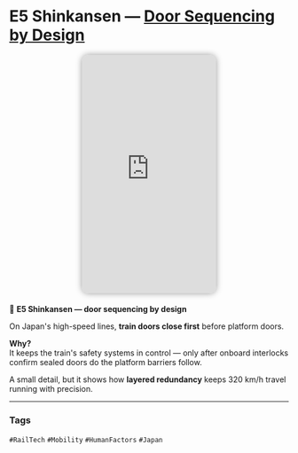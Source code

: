 # E5 Shinkansen — [Door Sequencing by Design](https://www.signal.co.jp/products/platform/homegate/)

<div style="display:flex;justify-content:center;gap:10px;margin-bottom:20px;">
  <iframe
    src="https://www.youtube.com/embed/ZSFqOmpaWnY"
    style="width:48%;aspect-ratio:9/16;border-radius:12px;box-shadow:0 0 12px rgba(0,0,0,0.4);overflow:hidden;"
    frameborder="0"
    allowfullscreen>
  </iframe>
</div>

🚄 **E5 Shinkansen — door sequencing by design**  

On Japan's high-speed lines, **train doors close first** before platform doors.  

**Why?**  
It keeps the train's safety systems in control — only after onboard interlocks confirm sealed doors do the platform barriers follow.  

A small detail, but it shows how **layered redundancy** keeps 320 km/h travel running with precision.  

---

### Tags  
`#RailTech` `#Mobility` `#HumanFactors` `#Japan`
